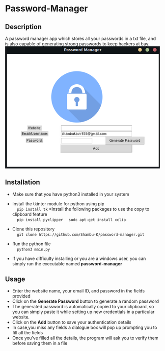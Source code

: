 # Password-Manager

## Description
A password manager app which stores all your passwords in a txt file, and is also capable of generating strong passwords to keep hackers at bay.
<br />
![img](ss.png "Program Still")

## Installation
* Make sure that you have python3 installed in your system

* Install the tkinter module for python using pip <br />
      ```  pip install tk```
*Install the following packages to use the copy to clipboard feature <br />
      ```  pip install pyclipper```
      ```  sudo apt-get install xclip```

* Clone this repository <br />
   ```  git clone https://github.com/Shambu-K/password-manager.git```
   
* Run the python file <br />
   ```  python3 main.py```
* If you have difficulty installing or you are a windows user, you can simply run the executable named **password-manager**

## Usage

* Enter the website name, your email ID, and password in the fields provided
* Click on the **Generate Password** button to generate a random password
* The generated password is automatically copied to your clipboard, so you can simply paste it while setting up new credentials in a particular website.
* Click on the **Add** button to save your authentication details
* In case,you miss any fields a dialogue box will pop up prompting you to fill all the fields
* Once you've filled all the details, the program will ask you to verify them before saving them in a file
